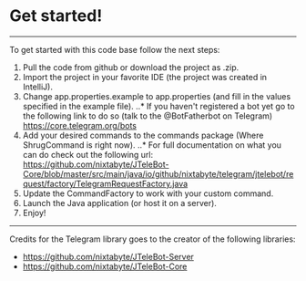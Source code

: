 # Get started!
------

To get started with this code base follow the next steps:
1. Pull the code from github or download the project as .zip.
2. Import the project in your favorite IDE (the project was created in IntelliJ).
3. Change app.properties.example to app.properties (and fill in the values specified in the example file).
..* If you haven't registered a bot yet go to the following link to do so (talk to the @BotFatherbot on Telegram) https://core.telegram.org/bots
4. Add your desired commands to the commands package (Where ShrugCommand is right now).
..* For full documentation on what you can do check out the following url: https://github.com/nixtabyte/JTeleBot-Core/blob/master/src/main/java/io/github/nixtabyte/telegram/jtelebot/request/factory/TelegramRequestFactory.java
5. Update the CommandFactory to work with your custom command.
6. Launch the Java application (or host it on a server).
7. Enjoy!

------
Credits for the Telegram library goes to the creator of the following libraries:
- https://github.com/nixtabyte/JTeleBot-Server
- https://github.com/nixtabyte/JTeleBot-Core